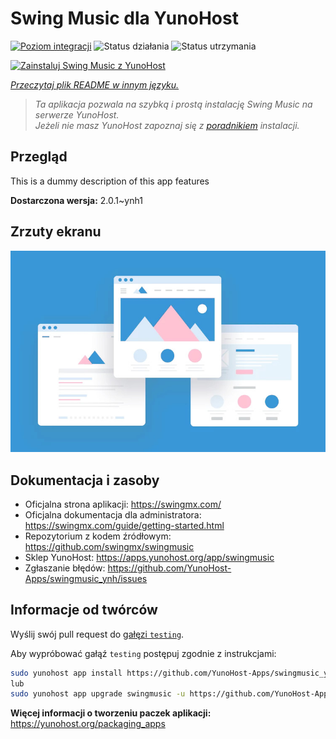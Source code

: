 <!--
To README zostało automatycznie wygenerowane przez <https://github.com/YunoHost/apps/tree/master/tools/readme_generator>
Nie powinno być ono edytowane ręcznie.
-->

# Swing Music dla YunoHost

[![Poziom integracji](https://apps.yunohost.org/badge/integration/swingmusic)](https://ci-apps.yunohost.org/ci/apps/swingmusic/)
![Status działania](https://apps.yunohost.org/badge/state/swingmusic)
![Status utrzymania](https://apps.yunohost.org/badge/maintained/swingmusic)

[![Zainstaluj Swing Music z YunoHost](https://install-app.yunohost.org/install-with-yunohost.svg)](https://install-app.yunohost.org/?app=swingmusic)

*[Przeczytaj plik README w innym języku.](./ALL_README.md)*

> *Ta aplikacja pozwala na szybką i prostą instalację Swing Music na serwerze YunoHost.*  
> *Jeżeli nie masz YunoHost zapoznaj się z [poradnikiem](https://yunohost.org/install) instalacji.*

## Przegląd

This is a dummy description of this app features


**Dostarczona wersja:** 2.0.1~ynh1

## Zrzuty ekranu

![Zrzut ekranu z Swing Music](./doc/screenshots/example.jpg)

## Dokumentacja i zasoby

- Oficjalna strona aplikacji: <https://swingmx.com/>
- Oficjalna dokumentacja dla administratora: <https://swingmx.com/guide/getting-started.html>
- Repozytorium z kodem źródłowym: <https://github.com/swingmx/swingmusic>
- Sklep YunoHost: <https://apps.yunohost.org/app/swingmusic>
- Zgłaszanie błędów: <https://github.com/YunoHost-Apps/swingmusic_ynh/issues>

## Informacje od twórców

Wyślij swój pull request do [gałęzi `testing`](https://github.com/YunoHost-Apps/swingmusic_ynh/tree/testing).

Aby wypróbować gałąź `testing` postępuj zgodnie z instrukcjami:

```bash
sudo yunohost app install https://github.com/YunoHost-Apps/swingmusic_ynh/tree/testing --debug
lub
sudo yunohost app upgrade swingmusic -u https://github.com/YunoHost-Apps/swingmusic_ynh/tree/testing --debug
```

**Więcej informacji o tworzeniu paczek aplikacji:** <https://yunohost.org/packaging_apps>
